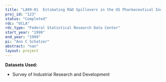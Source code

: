```yaml
---
title: "LA99-01  Estimating R&D Spillovers in the US Pharmaceutical Industry"
proj_id: "123"
status: "Completed"
rdc: "UCLA"
rdc_type: "Federal Statistical Research Data Center"
start_year: "1999"
end_year: "1999"
pi: "Ann C Schatzer"
abstract: "nan"
layout: project
---
```


**Datasets Used:**

  - Survey of Industrial Research and Development 

